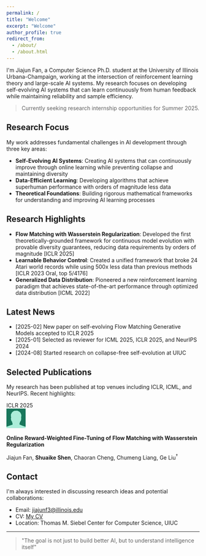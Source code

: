 ```yaml
---
permalink: /
title: "Welcome"
excerpt: "Welcome"
author_profile: true
redirect_from: 
  - /about/
  - /about.html
---
```


I'm Jiajun Fan, a Computer Science Ph.D. student at the University of Illinois Urbana-Champaign, working at the intersection of reinforcement learning theory and large-scale AI systems. My research focuses on developing self-evolving AI systems that can learn continuously from human feedback while maintaining reliability and sample efficiency.

> Currently seeking research internship opportunities for Summer 2025.

## Research Focus

My work addresses fundamental challenges in AI development through three key areas:

- **Self-Evolving AI Systems**: Creating AI systems that can continuously improve through online learning while preventing collapse and maintaining diversity
- **Data-Efficient Learning**: Developing algorithms that achieve superhuman performance with orders of magnitude less data
- **Theoretical Foundations**: Building rigorous mathematical frameworks for understanding and improving AI learning processes

## Research Highlights

- **Flow Matching with Wasserstein Regularization**: Developed the first theoretically-grounded framework for continuous model evolution with provable diversity guarantees, reducing data requirements by orders of magnitude [ICLR 2025]
- **Learnable Behavior Control**: Created a unified framework that broke 24 Atari world records while using 500x less data than previous methods [ICLR 2023 Oral, top 5/4176]
- **Generalized Data Distribution**: Pioneered a new reinforcement learning paradigm that achieves state-of-the-art performance through optimized data distribution [ICML 2022]

## Latest News

- [2025-02] New paper on self-evolving Flow Matching Generative Models accepted to ICLR 2025
- [2025-01] Selected as reviewer for ICML 2025, ICLR 2025, and NeurIPS 2024
- [2024-08] Started research on collapse-free self-evolution at UIUC

## Selected Publications

My research has been published at top venues including ICLR, ICML, and NeurIPS. Recent highlights:


<!-- ################################################################################## -->

<div class='paper-box'><div class='paper-box-image'><div><div class="badge">ICLR 2025</div><img src='images/bio-photo-2.jpg' alt="sym" width="10%"></div></div>
<div class='paper-box-text' markdown="1">
<div class='paper-intro' markdown="1">

**Online Reward-Weighted Fine-Tuning of Flow Matching with Wasserstein Regularization**

Jiajun Fan, **Shuaike Shen**, Chaoran Cheng, Chumeng Liang, Ge Liu<sup>†</sup>

</div>
</div>
</div>


## Contact

I'm always interested in discussing research ideas and potential collaborations:
- Email: [jiajunf3@illinois.edu](mailto:jiajunf3@illinois.edu)
- CV: [My CV](files/CV.pdf)
- Location: Thomas M. Siebel Center for Computer Science, UIUC

---

> "The goal is not just to build better AI, but to understand intelligence itself"